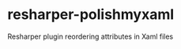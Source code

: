 resharper-polishmyxaml
======================

Resharper plugin reordering attributes in Xaml files
